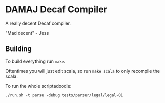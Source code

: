 # DAMAJ Decaf Compiler

A really decent Decaf compiler.

"Mad decent" - Jess

## Building
To build everything run `make`.

Oftentimes you will just edit scala, so run `make scala` to only recompile the scala.

To run the whole scriptadoodle:
```
./run.sh -t parse -debug tests/parser/legal/legal-01
```

